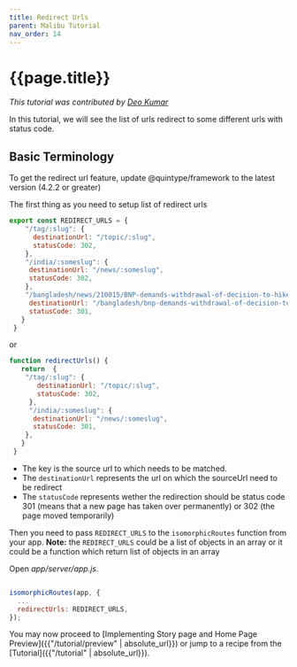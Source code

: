 ```yaml
---
title: Redirect Urls
parent: Malibu Tutorial
nav_order: 14
---
```


# {{page.title}}

*This tutorial was contributed by [Deo Kumar](https://www.linkedin.com/in/deo-kumar)*

In this tutorial, we will see the list of urls redirect to some different urls with status code.

## Basic Terminology

To get the redirect url feature, update @quintype/framework to the latest version (4.2.2 or greater)


The first thing as you need to setup list of redirect urls <br />

``` javascript
export const REDIRECT_URLS = {
    "/tag/:slug": {
      destinationUrl: "/topic/:slug",
      statusCode: 302,
    },
    "/india/:someslug": {
     destinationUrl: "/news/:someslug",
     statusCode: 302,
    },
    "/bangladesh/news/210015/BNP-demands-withdrawal-of-decision-to-hike": {
     destinationUrl: "/bangladesh/bnp-demands-withdrawal-of-decision-to-hike-power-tariff",
     statusCode: 301,
   }
 }
```

or 

```javascript
function redirectUrls() {
   return  {
    "/tag/:slug": {
       destinationUrl: "/topic/:slug",
       statusCode: 302,
     },
     "/india/:someslug": {
      destinationUrl: "/news/:someslug",
      statusCode: 301,
    },
   }
 }
```
* The key is the source url to which needs to be matched.
* The `destinationUrl` represents the url on which the sourceUrl need to be redirect
* The `statusCode` represents wether the redirection should be status code 301 (means that a new page has taken over permanently) or 302 (the page moved temporarily)

Then you need to pass `REDIRECT_URLS` to the `isomorphicRoutes` function from your app. **Note:** the 
`REDIRECT_URLS` could be a list of objects in an array or it could be a function which return list of objects in an array

Open *app/server/app.js*.

```javascript

isomorphicRoutes(app, {
  ... 
  redirectUrls: REDIRECT_URLS,
});

```

You may now proceed to [Implementing Story page and Home Page Preview]({{"/tutorial/preview" | absolute_url}}) or jump to a recipe from the [Tutorial]({{"/tutorial" | absolute_url}}).
